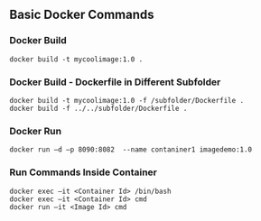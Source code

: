 ## Basic Docker Commands

### Docker Build
```
docker build -t mycoolimage:1.0 .
```

### Docker Build - Dockerfile in Different Subfolder
```
docker build -t mycoolimage:1.0 -f /subfolder/Dockerfile .
docker build -f ../../subfolder/Dockerfile .
```

### Docker Run
```
docker run –d –p 8090:8082  --name contaniner1 imagedemo:1.0
```

### Run Commands Inside Container
```
docker exec –it <Container Id> /bin/bash
docker exec –it <Container Id> cmd
docker run –it <Image Id> cmd
```
